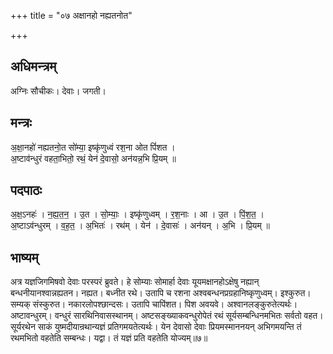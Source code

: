 +++
title = "०७ अक्षानहो नह्यतनोत"

+++
## अधिमन्त्रम्
अग्निः सौचीकः। देवाः। जगती।

## मन्त्रः
अ॒क्षा॒नहो॑ नह्यतनो॒त सो॑म्या॒ इष्कृ॑णुध्वं रश॒ना ओत पिं॑शत ।  
अ॒ष्टाव॑न्धुरं वहता॒भितो॒ रथं॒ येन॑ दे॒वासो॒ अन॑यन्न॒भि प्रि॒यम् ॥

## पदपाठः
अ॒क्ष॒ऽनहः॑ । न॒ह्य॒त॒न॒ । उ॒त । सो॒म्याः॒ । इष्कृ॑णुध्वम् । र॒श॒नाः । आ । उ॒त । पिं॒श॒त॒ ।  
अ॒ष्टाऽव॑न्धुरम् । व॒ह॒त॒ । अ॒भितः॑ । रथ॑म् । येन॑ । दे॒वासः॑ । अन॑यन् । अ॒भि । प्रि॒यम् ॥

## भाष्यम्
अत्र यज्ञजिगमिषवो देवाः परस्परं ब्रुवते। हे सोम्याः सोमार्हा देवाः यूयमक्षानहोऽक्षेषु नह्यान् बन्धनीयानश्वान्नह्यतन। नह्यत। बध्नीत रथे। उतापि च रशना अश्वबन्धनप्रग्रहानिष्कृणुध्वम्। इश्कुरुत। सम्यक् संस्कुरुत। नकारलोपश्छान्दसः। उतापि चापिंशत। पिश अवयवे। अश्वानलङ्कुरुतेत्यर्थः। अष्टावन्धुरम्। वन्धुरं सारथिनिवासस्थानम्। अष्टसङ्ख्याकवन्धुरोपेतं रथं सूर्यसम्बन्धिनमभितः सर्वतो वहत। सूर्यरथेन साकं युष्मदीयान्रथान्यज्ञं प्रतिगमयतेत्यर्थः। येन देवासो देवाः प्रियमस्माननयन् अभिगमयन्ति तं रथमभितो वहतेति सम्बन्धः। यद्वा। तं यज्ञं प्रति वहतेति योज्यम्॥७॥